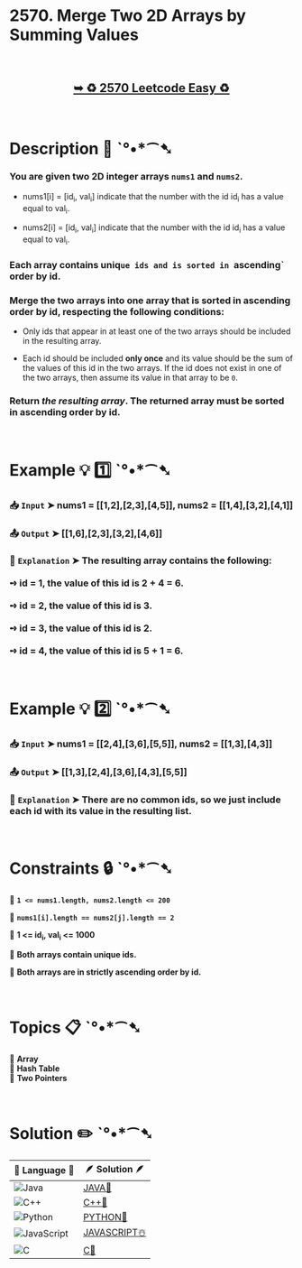 # 2570. Merge Two 2D Arrays by Summing Values

</br>

<h2 align="center"> 

<a href="https://leetcode.com/problems/merge-two-2d-arrays-by-summing-values/?envType=daily-question&envId=2025-03-02"><strong>➥ ♻️ 2570 Leetcode Easy ♻️ </strong></a>
</h2>

</br>

# Description 📜 ˋ°•*⁀➷

### You are given two 2D integer arrays `nums1` and `nums2`.

- nums1[i] = [id<sub>i</sub>, val<sub>i</sub>] indicate that the number with the id id<sub>i</sub> has a value equal to val<sub>i</sub>.

- nums2[i] = [id<sub>i</sub>, val<sub>i</sub>] indicate that the number with the id id<sub>i</sub> has a value equal to val<sub>i</sub>.

### Each array contains uniq`ue ids and is sorted in `ascending` order by id.

### Merge the two arrays into one array that is sorted in ascending order by id, respecting the following conditions:

- Only ids that appear in at least one of the two arrays should be included in the resulting array.

- Each id should be included **only once** and its value should be the sum of the values of this id in the two arrays. If the id does not exist in one of the two arrays, then assume its value in that array to be `0`.

### Return *the resulting array*. The returned array must be sorted in ascending order by id.

</br>

# Example 💡 1️⃣ ˋ°•*⁀➷

  ### 📥 `Input`  ➤ nums1 = [[1,2],[2,3],[4,5]], nums2 = [[1,4],[3,2],[4,1]]

  ### 📤 `Output`  ➤ [[1,6],[2,3],[3,2],[4,6]]

  ### 🔦 `Explanation`  ➤ The resulting array contains the following:</br></br>➺ id = 1, the value of this id is 2 + 4 = 6.</br></br>➺ id = 2, the value of this id is 3.</br></br>➺ id = 3, the value of this id is 2.</br></br>➺ id = 4, the value of this id is 5 + 1 = 6.

</br>

# Example 💡 2️⃣ ˋ°•*⁀➷

  ### 📥 `Input` ➤ nums1 = [[2,4],[3,6],[5,5]], nums2 = [[1,3],[4,3]]

  ### 📤 `Output`  ➤  [[1,3],[2,4],[3,6],[4,3],[5,5]]

  ### 🔦 `Explanation` ➤ There are no common ids, so we just include each id with its value in the resulting list.

</br>

# Constraints 🔒 ˋ°•*⁀➷

🔹 **`1 <= nums1.length, nums2.length <= 200`** </br>

🔹 **`nums1[i].length == nums2[j].length == 2`** </br>

🔹 **1 <= id<sub>i</sub>, val<sub>i</sub> <= 1000** </br>

🔹 **Both arrays contain unique ids.** </br>

🔹 **Both arrays are in strictly ascending order by id.** </br>

</br>

# Topics 📋 ˋ°•*⁀➷

🔸 **Array**  </br>
🔸 **Hash Table**  </br>
🔸 **Two Pointers**  </br>

</br>

# Solution ✏️ ˋ°•*⁀➷

| 📒 Language 📒  | 🪶 Solution 🪶 |
| ------------- | ------------- |
|  ![Java](https://img.shields.io/badge/java-%23ED8B00.svg?style=for-the-badge&logo=openjdk&logoColor=white)  | [JAVA🍁](https://github.com/Prakhar-002/LEETCODE/blob/main/%F0%9F%8D%84%20Daily%20Challenge%202025%20%F0%9F%8D%B3/%F0%9F%94%AC%20Examine%20Thoroughly%20%F0%9F%A7%AC/03%20Mar%20%F0%9F%8C%BC/02%20-%2003%20-%202025%20---%202570.%20Merge%20Two%202D%20Arrays%20by%20Summing%20Values%20%E2%98%83%EF%B8%8F%20%F0%9F%8D%81%20%F0%9F%8D%B0%20%F0%9F%8E%B2%20%F0%9F%92%96/%F0%9F%8D%81JAVA%20-%202570.%20Merge%20Two%202D%20Arrays%20by%20Summing%20Values.java) |
|  ![C++](https://img.shields.io/badge/c++-%2300599C.svg?style=for-the-badge&logo=c%2B%2B&logoColor=white)  | [C++🎲](https://github.com/Prakhar-002/LEETCODE/blob/main/%F0%9F%8D%84%20Daily%20Challenge%202025%20%F0%9F%8D%B3/%F0%9F%94%AC%20Examine%20Thoroughly%20%F0%9F%A7%AC/03%20Mar%20%F0%9F%8C%BC/02%20-%2003%20-%202025%20---%202570.%20Merge%20Two%202D%20Arrays%20by%20Summing%20Values%20%E2%98%83%EF%B8%8F%20%F0%9F%8D%81%20%F0%9F%8D%B0%20%F0%9F%8E%B2%20%F0%9F%92%96/%F0%9F%8E%B2CPP%20-%202570.%20Merge%20Two%202D%20Arrays%20by%20Summing%20Values.cpp)  |
|  ![Python](https://img.shields.io/badge/python-3670A0?style=for-the-badge&logo=python&logoColor=ffdd54)    | [PYTHON🍰](https://github.com/Prakhar-002/LEETCODE/blob/main/%F0%9F%8D%84%20Daily%20Challenge%202025%20%F0%9F%8D%B3/%F0%9F%94%AC%20Examine%20Thoroughly%20%F0%9F%A7%AC/03%20Mar%20%F0%9F%8C%BC/02%20-%2003%20-%202025%20---%202570.%20Merge%20Two%202D%20Arrays%20by%20Summing%20Values%20%E2%98%83%EF%B8%8F%20%F0%9F%8D%81%20%F0%9F%8D%B0%20%F0%9F%8E%B2%20%F0%9F%92%96/%F0%9F%8D%B0PYTHON%20-%202570.%20Merge%20Two%202D%20Arrays%20by%20Summing%20Values.py) |
| ![JavaScript](https://img.shields.io/badge/javascript-%23323330.svg?style=for-the-badge&logo=javascript&logoColor=%23F7DF1E)   | [JAVASCRIPT☃️](https://github.com/Prakhar-002/LEETCODE/blob/main/%F0%9F%8D%84%20Daily%20Challenge%202025%20%F0%9F%8D%B3/%F0%9F%94%AC%20Examine%20Thoroughly%20%F0%9F%A7%AC/03%20Mar%20%F0%9F%8C%BC/02%20-%2003%20-%202025%20---%202570.%20Merge%20Two%202D%20Arrays%20by%20Summing%20Values%20%E2%98%83%EF%B8%8F%20%F0%9F%8D%81%20%F0%9F%8D%B0%20%F0%9F%8E%B2%20%F0%9F%92%96/%E2%98%83%EF%B8%8FJAVASCRIPT%20-%202570.%20Merge%20Two%202D%20Arrays%20by%20Summing%20Values.js) |
|   ![C](https://img.shields.io/badge/c-%2300599C.svg?style=for-the-badge&logo=c&logoColor=white)   | [C💖](https://github.com/Prakhar-002/LEETCODE/blob/main/%F0%9F%8D%84%20Daily%20Challenge%202025%20%F0%9F%8D%B3/%F0%9F%94%AC%20Examine%20Thoroughly%20%F0%9F%A7%AC/03%20Mar%20%F0%9F%8C%BC/02%20-%2003%20-%202025%20---%202570.%20Merge%20Two%202D%20Arrays%20by%20Summing%20Values%20%E2%98%83%EF%B8%8F%20%F0%9F%8D%81%20%F0%9F%8D%B0%20%F0%9F%8E%B2%20%F0%9F%92%96/%F0%9F%92%96C%20-%202570.%20Merge%20Two%202D%20Arrays%20by%20Summing%20Values.c)  |
